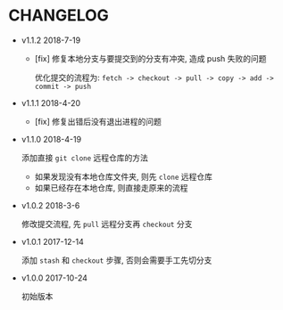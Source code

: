 # CHANGELOG

* v1.1.2 2018-7-19

  * [fix] 修复本地分支与要提交到的分支有冲突, 造成 push 失败的问题

    优化提交的流程为: `fetch -> checkout -> pull -> copy -> add -> commit -> push`

* v1.1.1 2018-4-20

  * [fix] 修复出错后没有退出进程的问题

* v1.1.0 2018-4-19

  添加直接 `git clone` 远程仓库的方法
  * 如果发现没有本地仓库文件夹, 则先 `clone` 远程仓库
  * 如果已经存在本地仓库, 则直接走原来的流程

* v1.0.2 2018-3-6

  修改提交流程, 先 `pull` 远程分支再 `checkout` 分支

* v1.0.1 2017-12-14

  添加 `stash` 和 `checkout` 步骤, 否则会需要手工先切分支

* v1.0.0 2017-10-24

  初始版本